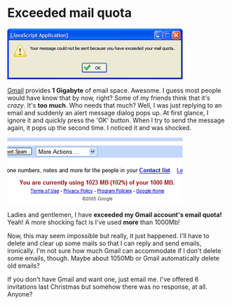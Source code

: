 Exceeded mail quota
===

![alert message dialog, showing 'Your message could not be sent because you have exceeded your mail quota.'](/blog/images/screenshots/firefox/gmail_exceeded_mail_quota_javascript_application_window.png)

[Gmail](http://gmail.com/) provides **1 Gigabyte** of email space. Awesome. I guess most people would have know that by now, right? Some of my friends think that it's *crazy*. It's **too much**. Who needs that much? Well, I was just replying to an email and suddenly an alert message dialog pops up. At first glance, I ignore it and quickly press the 'OK' button. When I try to send the message again, it pops up the second time. I noticed it and was shocked.

![Gmail web page footer, showing 'You are currently using 1023 MB (102%) of your 1000 MB', exceeding the email quota](/blog/images/screenshots/web/gmail_footer_using_1023mb_of_your_1000mb.png)

Ladies and gentlemen, I have **exceeded my Gmail account's email quota!** Yeah! A more shocking fact is I've used **more** than 1000Mb!

Now, this may seem impossible but really, it just happened. I'll have to delete and clear up some mails so that I can reply and send emails, ironically. I'm not sure how much Gmail can accommodate if I don't delete some emails, though. Maybe about 1050Mb or Gmail automatically delete old emails?

If you don't have Gmail and want one, just email me. I've offered 6 invitations last Christmas but somehow there was no response, at all. Anyone?